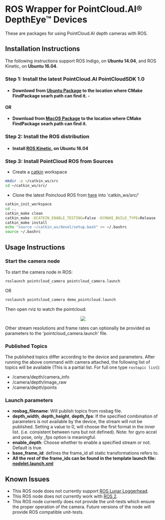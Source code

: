 # ROS Wrapper for PointCloud.AI&reg; DepthEye&trade; Devices
These are packages for using PointCloud.AI depth cameras with ROS.

## Installation Instructions

The following instructions support ROS Indigo, on **Ubuntu 14.04**, and ROS Kinetic, on **Ubuntu 16.04**.

### Step 1: Install the latest PointCloud.AI  PointCloudSDK 1.0
- #### Downlowd from [Ubuntu Package](hhttps://github.com/pointcloudAI/libPointCloud/tree/master/libs/ubuntu) to the location where CMake FindPackage searh path can find it. -

#### OR

- #### Download from [MacOS Package](https://github.com/pointcloudAI/libPointCloud/tree/master/libs/ubuntu) to the location where CMake FindPackage searh path can find it.

### Step 2: Install the ROS distribution
- #### Install [ROS Kinetic](http://wiki.ros.org/kinetic/Installation/Ubuntu), on Ubuntu 16.04

### Step 3: Install PointCloud ROS from Sources
- Create a [catkin](http://wiki.ros.org/catkin#Installing_catkin) workspace
```bash
mkdir -p ~/catkin_ws/src
cd ~/catkin_ws/src/
```
- Clone the latest Poincloud ROS from [here](https://github.com/pointcloudAI/libPointCloud/tree/master/wrappers/) into 'catkin_ws/src/'

```bash
catkin_init_workspace
cd ..
catkin_make clean
catkin_make -DCATKIN_ENABLE_TESTING=False -DCMAKE_BUILD_TYPE=Release
catkin_make install
echo "source ~/catkin_ws/devel/setup.bash" >> ~/.bashrc
source ~/.bashrc
```

## Usage Instructions

### Start the camera node
To start the camera node in ROS:

```bash
roslaunch pointcloud_camera pointcloud_camera.launch
```
OR
```bash
roslaunch pointcloud_camera demo_pointcloud.launch
```
Then open rviz to watch the pointcloud:
<p align="center"><img src="https://raw.githubusercontent.com/pointcloudAI/libPointCloud/master/doc/image/ros_imx556_sample.gif" /></p>

Other stream resolutions and frame rates can optionally be provided as parameters to the 'pointcloud_camera.launch' file.

### Published Topics
The published topics differ according to the device and parameters.
After running the above command with camera attached, the following list of topics will be available (This is a partial list. For full one type `rostopic list`):
- /camera/depth/camera_info
- /camera/depth/image_raw
- /camera/depth/points

### Launch parameters
- **rosbag_filename**: Will publish topics from rosbag file.
- **depth_width**, **depth_height**, **depth_fps**:  If the specified combination of parameters is not available by the device, the stream will not be published. Setting a value to 0, will choose the first format in the inner list. (i.e. consistent between runs but not defined). Note: for gyro accel and pose, only _fps option is meaningful.
- **enable_depth**: Choose whether to enable a specified stream or not. Default is true. 
- **base_frame_id**: defines the frame_id all static transformations refers to.
- **All the rest of the frame_ids can be found in the template launch file: [nodelet.launch.xml](./pointcloud_camera/launch/includes/nodelet.launch.xml)**

## Known Issues
* This ROS node does not currently support [ROS Lunar Loggerhead](http://wiki.ros.org/lunar).
* This ROS node does not currently work with [ROS 2](https://github.com/ros2/ros2/wiki).
* This ROS node currently does not provide the unit-tests which ensure the proper operation of the camera.  Future versions of the node will provide ROS compatible unit-tests.
